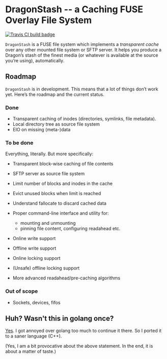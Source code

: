 # DragonStash -- a Caching FUSE Overlay File System

[![Travis CI build badge](https://api.travis-ci.com/horazont/dragonstash.svg?branch=master)](https://travis-ci.com/horazont/dragonstash)

`DragonStash` is a FUSE file system which implements a *transparent cache*
over any other mounted file system or SFTP server. It helps you produce a
Dragon’s stash of the finest media (or whatever is available at the source
you’re using), automatically.

## Roadmap

`DragonStash` is in development. This means that a lot of things don’t work
yet. Here’s the roadmap and the current status.

### Done

* Transparent caching of inodes (directories, symlinks, file metadata).
* Local directory tree as source file system
* EIO on missing (meta-)data

### To be done

Everything, literally. But more specifically:

* Transparent block-wise caching of file contents
* SFTP server as source file system
* Limit number of blocks and inodes in the cache
* Evict unused blocks when limit is reached
* Understand fallocate to discard cached data
* Proper command-line interface and utility for:

  - mounting and unmounting
  - pinning file content, configuring readahead etc.

* Online write support
* Offline write support
* Online locking support
* (Unsafe) offline locking support
* More advanced readahead/pre-caching algorithms

### Out of scope

* Sockets, devices, fifos

## Huh? Wasn't this in golang once?

[Yes](https://github.com/horazont/dragonstash-golang). I got annoyed over
golang too much to continue it there. So I ported it to a saner language
(C++).

(Yes, I am a bit provocative about the above statement. In the end, it is
about a matter of taste.)
